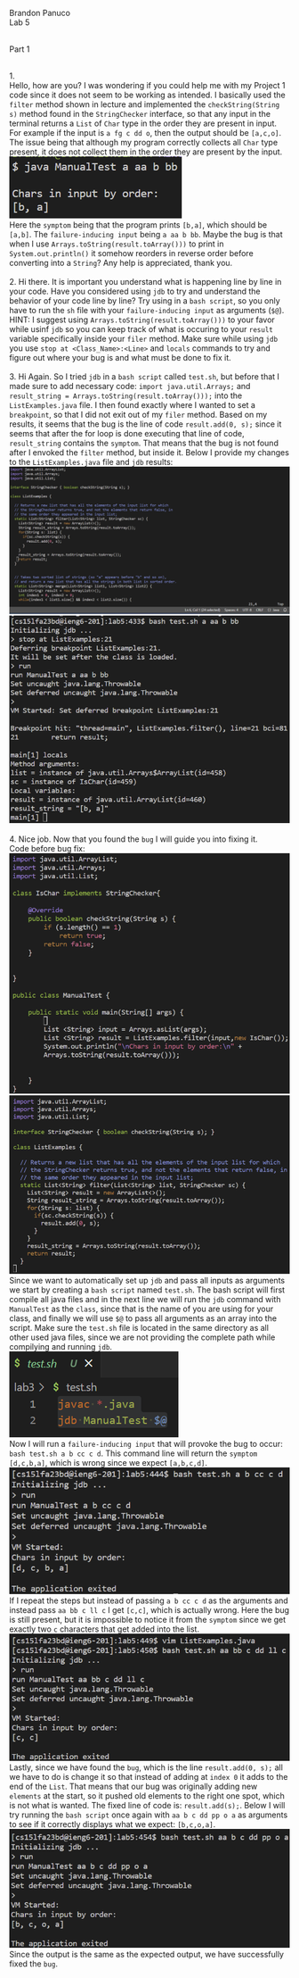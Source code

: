 Brandon Panuco<br>
Lab 5<br><br>

Part 1<br><br>

1.<br>
Hello, how are you? I was wondering if you could help me with my Project 1 code since it does not seem to be working as intended. I basically used the `filter` method shown in lecture and implemented the `checkString(String s)` method found in the `StringChecker` interface, so that any input in the terminal returns a `List` of `Char` type in the order they are present in input. For example if the input is `a fg c dd o`, then the output should be `[a,c,o]`. The issue being that although my program correctly collects all `Char` type present, it does not collect them in the order they are present by the input. <br>
![Image](lab5_symptom.png)<br>
Here the `symptom` being that the program prints `[b,a]`, which should be `[a,b]`. The `failure-inducing input` being `a aa b bb`. Maybe the bug is that when I use `Arrays.toString(result.toArray()))` to print in `System.out.println()` it somehow reorders in reverse order before converting into a `String`? Any help is appreciated, thank you.<br><br>
2. 
Hi there. It is important you understand what is happening line by line in your code. Have you considered using `jdb` to try and understand the behavior of your code line by line? Try using in a `bash script`, so you only have to run the `sh` file with your `failure-inducing input` as arguments (`$@`). HINT: I suggest using `Arrays.toString(result.toArray()))` to your favor while usinf `jdb` so you can keep track of what is occuring to your `result` variable specifically inside your `filer` method. Make sure while using `jdb` you use `stop at <Class_Name>:<Line>` and `locals` commands to try and figure out where your bug is and what must be done to fix it.<br><br>
3. 
Hi Again. So I tried `jdb` in a `bash script` called `test.sh`, but before that I made sure to add necessary code: `import java.util.Arrays;` and `result_string = Arrays.toString(result.toArray()));` into the `ListExamples.java` file. I then found exactly where I wanted to set a `breakpoint`, so that I did not exit out of my `filer` method. Based on my results, it seems that the bug is the line of code `result.add(0, s);` since it seems that after the for loop is done executing that line of code, `result_string` contains the `symptom`. That means that the bug is not found after I envoked the `filter` method, but inside it. Below I provide my changes to the `ListExamples.java` file and `jdb` results: <br>
![Image](lab5_jdb1.png)<br>
![Image](lab5_jdb2.png)<br><br>
4.
Nice job. Now that you found the `bug` I will guide you into fixing it. <br>
Code before bug fix:<br>
![Image](lab5_step4_1.png)<br>
![Image](lab5_step4.png)<br>
Since we want to automatically set up `jdb` and pass all inputs as arguments we start by creating a `bash script` named `test.sh`. The bash script will first compile all java files and in the next line we will run the `jdb` command with `ManualTest` as the `class`, since that is the name of you are using for your class, and finally we will use `$@` to pass all arguments as an array into the script. Make sure the `test.sh` file is located in the same directory as all other used java files, since we are not providing the complete path while compilying and running `jdb`.<br>
![Image](lab5_step4_2.png)<br>
Now I will run a `failure-inducing input` that will provoke the bug to occur: `bash test.sh a b cc c d`. This command line will return the `symptom` `[d,c,b,a]`, which is wrong since we expect `[a,b,c,d]`.<br>
![Image](lab5_step4_3.png)<br>
If I repeat the steps but instead of passing `a b cc c d` as the arguments and instead pass `aa bb c ll c` I get `[c,c]`, which is actually wrong. Here the bug is still present, but it is impossible to notice it from the `symptom` since we get exactly two `c` characters that get added into the list. <br>
![Image](lab5_step4_4.png)<br>
Lastly, since we have found the `bug`, which is the line `result.add(0, s);` all we have to do is change it so that instead of adding at `index 0` it adds to the end of the `List`. That means that our bug was originally adding new `elements` at the start, so it pushed old elements to the right one spot, which is not what is wanted. The fixed line of code is: `result.add(s);`. Below I will try running the `bash script` once again with `aa b c dd pp o a` as arguments to see if it correctly displays what we expect: `[b,c,o,a]`.<br>
![Image](lab5_step4_5.png)<br>
Since the output is the same as the expected output, we have successfully fixed the `bug`.
